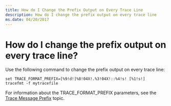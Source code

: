 ```yaml
---
title: How do I Change the Prefix Output on Every Trace Line
description: How do I change the prefix output on every trace line
ms.date: 04/20/2017
---
```


# How do I change the prefix output on every trace line?


Use the following command to change the prefix output on every trace line:

```
set TRACE_FORMAT_PREFIX=[%9!d!]%8!04X!.%3!04X!::%4!s! [%1!s!] 
tracefmt -f mytracefile 
```

For information about the TRACE\_FORMAT\_PREFIX parameters, see the [Trace Message Prefix](trace-message-prefix.md) topic.









